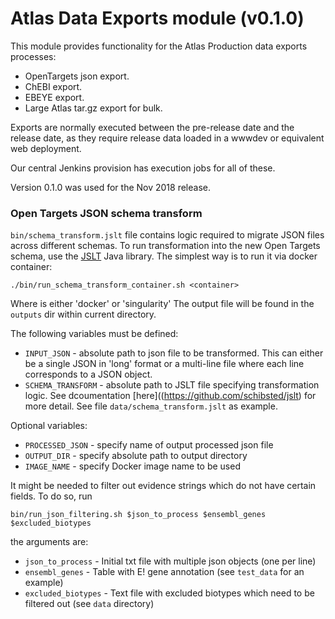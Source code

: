 # Atlas Data Exports module (v0.1.0)

This module provides functionality for the Atlas Production data exports processes:

- OpenTargets json export.
- ChEBI export.
- EBEYE export.
- Large Atlas tar.gz export for bulk.

Exports are normally executed between the pre-release date and the release date,
as they require release data loaded in a wwwdev or equivalent web deployment.

Our central Jenkins provision has execution jobs for all of these.

Version 0.1.0 was used for the Nov 2018 release.

### Open Targets JSON schema transform

`bin/schema_transform.jslt` file contains logic required to migrate JSON files across different schemas. To run transformation into the new Open Targets schema, use the [JSLT](https://github.com/schibsted/jslt) Java library. The simplest way is to run it via docker container: 

```
./bin/run_schema_transform_container.sh <container>
```
Where <container> is either 'docker' or 'singularity'
The output file will be found in the `outputs` dir within current directory. 

The following variables must be defined: 

- `INPUT_JSON` - absolute path to json file to be transformed. This can either be a single JSON in 'long' format or a multi-line file where each line corresponds to a JSON object. 
- `SCHEMA_TRANSFORM` - absolute path to JSLT file specifying transformation logic. See dcoumentation [here]((https://github.com/schibsted/jslt) for more detail. See file `data/schema_transform.jslt` as example. 

Optional variables: 
- `PROCESSED_JSON` - specify name of output processed json file
- `OUTPUT_DIR` - specify absolute path to output directory
- `IMAGE_NAME` - specify Docker image name to be used

It might be needed to filter out evidence strings which do not have certain fields. To do so, run 
```
bin/run_json_filtering.sh $json_to_process $ensembl_genes $excluded_biotypes
```
the arguments are: 
- `json_to_process` - Initial txt file with multiple json objects (one per line)
- `ensembl_genes` - Table with E! gene annotation (see `test_data` for an example)
- `excluded_biotypes` - Text file with excluded biotypes which need to be filtered out (see `data` directory)


